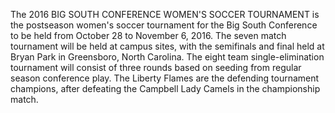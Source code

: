 The 2016 BIG SOUTH CONFERENCE WOMEN'S SOCCER TOURNAMENT is the postseason women's soccer tournament for the Big South Conference to be held from October 28 to November 6, 2016. The seven match tournament will be held at campus sites, with the semifinals and final held at Bryan Park in Greensboro, North Carolina. The eight team single-elimination tournament will consist of three rounds based on seeding from regular season conference play. The Liberty Flames are the defending tournament champions, after defeating the Campbell Lady Camels in the championship match.

